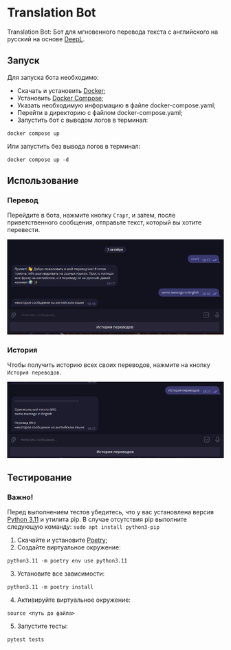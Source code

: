 # Translation Bot

Translation Bot: Бот для мгновенного перевода текста с английского на русский на основе [DeepL](https://www.deepl.com).

## Запуск

Для запуска бота необходимо:

- Скачать и установить [Docker](https://docs.docker.com/engine/install/); 
- Установить [Docker Compose](https://docs.docker.com/compose/install/); 
- Указать необходимую информацию в файле docker-compose.yaml; 
- Перейти в директорию с файлом docker-compose.yaml; 
- Запустить бот с выводом логов в терминал:

```
docker compose up
```

Или запустить без вывода логов в терминал:

```
docker compose up -d
```

## Использование

### Перевод

Перейдите в бота, нажмите кнопку `Старт`, и затем, после приветственного сообщения, отправьте текст, который вы хотите перевести.

![translation_example.png](translation_example.png)

### История

Чтобы получить историю всех своих переводов, нажмите на кнопку `История переводов`.

![history.png](history.png)

## Тестирование

### Важно!
Перед выполнением тестов убедитесь, что у вас установлена версия [Python 3.11](https://www.linuxcapable.com/how-to-install-python-3-11-on-ubuntu-linux/) и утилита pip. 
В случае отсутствия pip выполните следующую команду: `sudo apt install python3-pip`

1. Скачайте и установите [Poetry](https://python-poetry.org/docs/);
2. Создайте виртуальное окружение:

```
python3.11 -m poetry env use python3.11
```

3. Установите все зависимости:

```
python3.11 -m poetry install
```

4. Активируйте виртуальное окружение:

```
source <путь до файла>
```

5. Запустите тесты:

```
pytest tests
```
